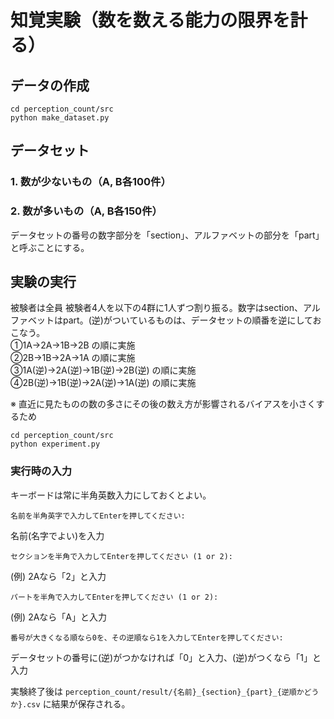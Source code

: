# 知覚実験（数を数える能力の限界を計る）

## データの作成
```
cd perception_count/src
python make_dataset.py
```

## データセット
### 1. 数が少ないもの（A, B各100件）
### 2. 数が多いもの（A, B各150件）
データセットの番号の数字部分を「section」、アルファベットの部分を「part」と呼ぶことにする。

## 実験の実行
被験者は全員
被験者4人を以下の4群に1人ずつ割り振る。数字はsection、アルファベットはpart。(逆)がついているものは、データセットの順番を逆にしておこなう。  
①1A→2A→1B→2B の順に実施  
②2B→1B→2A→1A の順に実施  
③1A(逆)→2A(逆)→1B(逆)→2B(逆) の順に実施  
④2B(逆)→1B(逆)→2A(逆)→1A(逆) の順に実施  

※ 直近に見たものの数の多さにその後の数え方が影響されるバイアスを小さくするため

```
cd perception_count/src
python experiment.py
```

### 実行時の入力
キーボードは常に半角英数入力にしておくとよい。
```
名前を半角英字で入力してEnterを押してください: 
```
名前(名字でよい)を入力

```
セクションを半角で入力してEnterを押してください (1 or 2): 
```
(例) 2Aなら「2」と入力

```
パートを半角で入力してEnterを押してください (1 or 2): 
```
(例) 2Aなら「A」と入力

```
番号が大きくなる順なら0を、その逆順なら1を入力してEnterを押してください: 
```
データセットの番号に(逆)がつかなければ「0」と入力、(逆)がつくなら「1」と入力  
  
実験終了後は `perception_count/result/{名前}_{section}_{part}_{逆順かどうか}.csv` に結果が保存される。